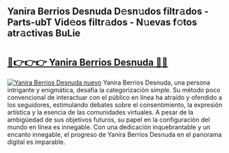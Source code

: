 ## Yanira Berrios Desnuda D𝚎sn𝚞dos filtr𝚊dos - Parts-ubT Vid𝚎os filtr𝚊dos - N𝚞evas f𝚘tos atr𝚊ctivas BuLie

# <h2><a href="http://mbdjoe.tromn.icu/?c=Yanira+Berrios+Desnuda">🔗👉👉👉 Yanira Berrios Desnuda 🔗🔗</a></h2>

[![Yanira Berrios Desnuda nuevo](https://i.imgur.com/pEAQMta.gif)](http://mbdjoe.tromn.icu/?c=Yanira+Berrios+Desnuda)
Yanira Berrios Desnuda, una persona intrigante y enigmática, desafía la categorización simple. Su método poco convencional de interactuar con el público en línea ha atraído y ofendido a los seguidores, estimulando debates sobre el consentimiento, la expresión artística y la esencia de las comunidades virtuales. A pesar de la ambigüedad de sus objetivos futuros, su papel en la configuración del mundo en línea es innegable. Con una dedicación inquebrantable y un encanto innegable, el progreso de Yanira Berrios Desnuda en el panorama digital es imparable.

